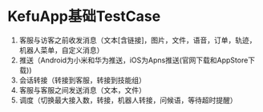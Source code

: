 # KefuApp基础TestCase

1. 客服与访客之前收发消息（文本[含链接]，图片，文件，语音，订单，轨迹，机器人菜单，自定义消息）
2. 推送（Android为小米和华为推送，iOS为Apns推送(官网下载和AppStore下载))
3. 会话转接（转接到客服，转接到技能组）
4. 客服与客服之间发送消息（文本，文件）
5. 调度（切换最大接入数，转接，机器人转接，问候语，等待超时提醒）

